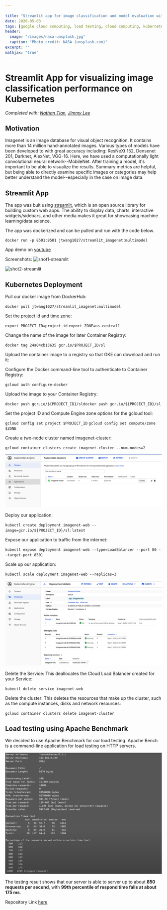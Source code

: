 ```yaml
---

title: "Streamlit app for image classification and model evaluation with load testing on GCP"
date: 2020-05-03
tags: [google cloud computing, load testing, cloud computing, kubernetes, pytorch, web application ,machine learning]
header:
  image: "/images/nasa-unsplash.jpg"
  caption: "Photo credit: NASA (unsplash.com)"
excerpt: ""
mathjax: "true"
---
```



# Streamlit App for visualizing image classification performance on Kubernetes

*Completed with: [Nathan Tian](https://github.com/Tian372), [Jimmy Lee](https://github.com/jimmyshuyulee)*

## Motivation
Imagenet is an image database for visual object recognition. It contains more than 14 million hand-annotated images. Various types of models have been developed to with great accuracy including: ResNeXt 152, Densenet 201, Darknet, AlexNet, VGG-16. Here, we have used a computationally light convolutional neural network--MobileNet. After training a model, it's important to be able to visualize the results. Summary metrics are helpful, but being able to directly examine specific images or categories may help better understand the model--especially in the case on image data. 

## Streamlit App
The app was buit using [streamlit](https://docs.streamlit.io/), which is an open source library for building custom web apps. The ability to display data, charts, interactive widgets/sidebars, and other media makes it great for showcasing machine learning/data science.

The app was dockerized and can be pulled and run with the code below. 


```
docker run -p 8501:8501 jtwang1027/streamlit_imagenet:multimodel
```
App demo on [youtube](https://www.youtube.com/watch?v=5j2EOE3Zo3s)

Screenshots:
<img width="557" alt="shot1-streamlit" src="https://user-images.githubusercontent.com/46359281/80869510-dff6b500-8c6e-11ea-9f48-37670891bc1b.png">

<img width="478" alt="shot2-streamlit" src="https://user-images.githubusercontent.com/46359281/80869519-fb61c000-8c6e-11ea-80fb-94e5c52181b3.png">



## Kubernetes Deployment

Pull our docker image from DockerHub: 

`docker pull jtwang1027/streamlit_imagenet:multimodel`

Set the project id and time zone: 

`export PROJECT_ID=project-id` `export ZONE=us-central1`

Change the name of the image for later Container Registry: 

`docker tag 24a04cb15635 gcr.io/$PROJECT_ID/sl`

Upload the container image to a registry so that GKE can download and run it: 

Configure the Docker command-line tool to authenticate to Container Registry: 

`gcloud auth configure-docker`

Upload the image to your Container Registry: 

`docker push gcr.io/${PROJECT_ID}/sldocker push gcr.io/${PROJECT_ID}/sl`
    
Set the project ID and Compute Engine zone options for the gcloud tool: 

`gcloud config set project $PROJECT_ID` `gcloud config set compute/zone $ZONE`

Create a two-node cluster named imagenet-cluster: 

`gcloud container clusters create imagenet-cluster --num-nodes=2`

![cluster](https://github.com/Tian372/590-Final-Project/blob/master/pic/cluster.png?raw=true)

Deploy our application: 

`kubectl create deployment imagenet-web --image=gcr.io/${PROJECT_ID}/sl:latest`

Expose our application to traffic from the internet: 

`kubectl expose deployment imagenet-web --type=LoadBalancer --port 80 --target-port 8501`

Scale up our application:

`kubectl scale deployment imagenet-web --replicas=3`

![pods](https://github.com/Tian372/590-Final-Project/blob/master/pic/pods.png?raw=true)

Delete the Service: This deallocates the Cloud Load Balancer created for your Service:

`kubectl delete service imagenet-web`

Delete the cluster: This deletes the resources that make up the cluster, such as the compute instances, disks and network resources: 

`gcloud container clusters delete imagenet-cluster`



## Load testing using Apache Benchmark

We decided to use Apache Benchmark for our load testing. Apache Bench is a command-line application for load testing on HTTP servers.

![cluster](https://github.com/Tian372/590-Final-Project/blob/master/pic/load-test.png?raw=true)

The testing result shows that our server is able to server up to about **850 requests per second**, with **99th percentile of respond time falls at about 175 ms**.



Repository Link [here](https://github.com/jtwang1027/streamlit_classification) 
